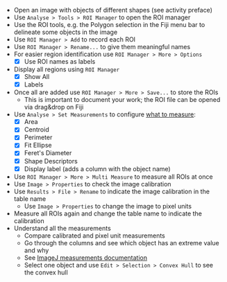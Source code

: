 - Open an image with objects of different shapes (see activity preface) 
- Use `Analyse > Tools > ROI Manager` to open the ROI manager
- Use the ROI tools, e.g. the Polygon selection in the Fiji menu bar to delineate some objects in the image 
- Use `ROI Manager > Add` to record each ROI
- Use `ROI Manager > Rename...` to give them meaningful names
- For easier region identification use `ROI Manager > More > Options` 
  - [X] Use ROI names as labels
- Display all regions using `ROI Manager`
  - [X] Show All
  - [X] Labels
- Once all are added use `ROI Manager > More > Save...` to store the ROIs
  - This is important to document your work; the ROI file can be opened via drag&drop on Fiji
- Use `Analyse > Set Measurements` to configure [what to measure](https://imagej.net/ij/docs/menus/analyze.html#set):
  - [X] Area
  - [X] Centroid
  - [X] Perimeter 
  - [X] Fit Ellipse
  - [X] Feret's Diameter
  - [X] Shape Descriptors 
  - [X] Display label (adds a column with the object name)
- Use `ROI Manager > More > Multi Measure` to measure all ROIs at once
- Use `Image > Properties` to check the image calibration
- Use `Results > File > Rename` to indicate the image calibration in the table name
  - Use `Image > Properties` to change the image to pixel units
- Measure all ROIs again and change the table name to indicate the calibration   
- Understand all the measurements
  - Compare calibrated and pixel unit measurements
  - Go through the columns and see which object has an extreme value and why 
  - See [ImageJ measurements documentation](https://imagej.net/ij/docs/menus/analyze.html#set) 
  - Select one object and use `Edit > Selection > Convex Hull` to see the convex hull 
